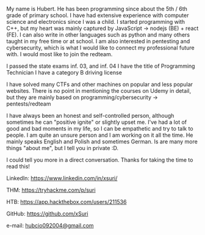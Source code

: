 My name is Hubert. He has been programming since about the 5th / 6th grade of primary school. I have had extensive experience with computer science and electronics since I was a child. I started programming with C++, but my heart was mainly captured by JavaScript -> nodejs (BE) + react (FE). I can also write in other languages such as python and many others taught in my free time or at school. I am also interested in pentesting and cybersecurity, which is what I would like to connect my professional future with. I would most like to join the redteam.

I passed the state exams inf. 03, and inf. 04
I have the title of Programming Technician
I have a category B driving license

I have solved many CTFs and other machines on popular and less popular websites. There is no point in mentioning the courses on Udemy in detail, but they are mainly based on programming/cybersecurity -> pentests/redteam

I have always been an honest and self-controlled person, although sometimes he can "positive ignite" or slightly upset me. I've had a lot of good and bad moments in my life, so I can be empathetic and try to talk to people. I am quite an unsure person and I am working on it all the time. He mainly speaks English and Polish and sometimes German. Is are many more things "about me", but I tell you in private :D.

I could tell you more in a direct conversation. Thanks for taking the time to read this!

LinkedIn: https://www.linkedin.com/in/xsuri/

THM: https://tryhackme.com/p/suri

HTB: https://app.hackthebox.com/users/211536

GitHub: https://github.com/xSuri

e-mail: hubcio092004@gmail.com
